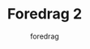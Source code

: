 ---
title: Foredrag 2
event-type: foredrag
image: /images/graphic/foredrag.jpg
subtitle: foredrag
tags:
- event
- foredrag
layout: event
only-month: true
price: 750,-
ex-moms: true
place: Blegdamsvej 104 A, 2100 København Ø
---